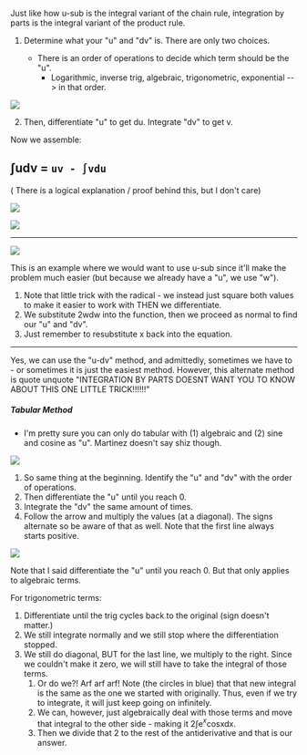 
Just like how u-sub is the integral variant of the chain rule, integration by parts is the integral variant of the product rule.


1. Determine what your "u" and "dv" is. There are only two choices.

	* There is an order of operations to decide which term should be the "u".
		* Logarithmic, inverse trig, algebraic, trigonometric, exponential --> in that order.

**![](https://lh7-rt.googleusercontent.com/docsz/AD_4nXfnFKdo03xEYWeXxLgl-mlGUt4KRCG-ppEAz59i0cNy0h_ts0-jF5vbZUTUmL6A3I8ZY4wzIAVvSeNiG2eNs5fABq7U1_d8BMqFI7yCSJf3v5vtLw13hdrVyYWDQrmy9z5FGXRtozFS8YO2rOPvpdYkyp8?key=ziQWJHwTLKgUkvIHN9PDPw)**

2. Then, differentiate "u" to get du. Integrate "dv" to get v.

Now we assemble:

## ∫udv = `uv - ∫vdu`

( There is a logical explanation / proof behind this, but I don't care)

**![](https://lh7-rt.googleusercontent.com/docsz/AD_4nXeEJY96r64Zyis7lYJCrkTmmlL36_Jeb0amDeym9PyY01o_EAA-qk4pO4N6evGgRLwdDGICD4ZxaZeMlfFt516J3Xx-zi06W4dNuZUrvtSPe44sxlckwR3Yb4UUVq4vVipGb6T29e89_kmRrrKRLzVzLQGR?key=ziQWJHwTLKgUkvIHN9PDPw)**

**![](https://lh7-rt.googleusercontent.com/docsz/AD_4nXdT8MJnM9GDj_q1H4EuJ9d4MH9FFnXUm_6Xc4GWcLZ-CE3uAkCiowjuoSMDtVi7YknbQVdnxQ8ZGJnA-xKQ4_2vRx1dIFbI5HptwjzPFbYHapOENJ1_d5hM14UrCPeZXWClGlVLz4r76-lk38itMTpTkIbd?key=ziQWJHwTLKgUkvIHN9PDPw)**

---

**![](https://lh7-rt.googleusercontent.com/docsz/AD_4nXeLVUivg-mQUeo16nEyH189430VnBaWvtLiuAWGuZMwhHPnu8fTJO_unWE5Qc61ubMYdSwIxV_DoNi2y2RvNI2xUgyHw6EFAaBDoARaVHdIFhSHdhMviM8rZvfcqDs7vED51A2NgkzqQIrC_8Be14FdHqaU?key=ziQWJHwTLKgUkvIHN9PDPw)**

This is an example where we would want to use u-sub since it'll make the problem much easier (but because we already have a "u", we use "w").

1. Note that little trick with the radical - we instead just square both values to make it easier to work with THEN we differentiate.
2. We substitute 2wdw into the function, then we proceed as normal to find our "u" and "dv".
3. Just remember to resubstitute x back into the equation.

---

Yes, we can use the "u-dv" method, and admittedly, sometimes we have to - or sometimes it is just the easiest method. However, this alternate method is quote unquote "INTEGRATION BY PARTS DOESNT WANT YOU TO KNOW ABOUT THIS ONE LITTLE TRICK!!!!!!"

##### Tabular Method
*  I'm pretty sure you can only do tabular with (1) algebraic and (2) sine and cosine as "u". Martinez doesn't say shiz though.

**![](https://lh7-rt.googleusercontent.com/docsz/AD_4nXfEVH1MMFrZUvUMBFC6qt-jSpdRg-zUKAnNDOf2y6iuTOviC-c6DjnHA8c-dYc-lHWNwUoabW0mwM87u3OOrFMTx2xUEXzl3fF_NyLYvBMbh0ig_Y51A2xtg126MJaATRlKcTqFQeyBrxMgGdhPO9O8jJfx?key=ziQWJHwTLKgUkvIHN9PDPw)**

1. So same thing at the beginning. Identify the "u" and "dv" with the order of operations.
2. Then differentiate the "u" until you reach 0.
3. Integrate the "dv" the same amount of times.
4. Follow the arrow and multiply the values (at a diagonal). The signs alternate so be aware of that as well. Note that the first line always starts positive.

**![](https://lh7-rt.googleusercontent.com/docsz/AD_4nXfh2840GVzcoNLMOz8u9rK88wR4iAMjTVL5L6shYS6KT3lxFT_t-cAddQq7DzQ_SYS2ptP-C1bOZ0FfkTv0gedU4n4kvhH6423lmqzhNbMjILsUCz7yQN27paSZl4riG1TAzlMwbLneUdE5Fg0l3K8QRa0?key=ziQWJHwTLKgUkvIHN9PDPw)**

Note that I said differentiate the "u" until you reach 0. But that only applies to algebraic terms.

For trigonometric terms:

1. Differentiate until the trig cycles back to the original (sign doesn't matter.)
2. We still integrate normally and we still stop where the differentiation stopped.
3. We still do diagonal, BUT for the last line, we multiply to the right. Since we couldn't make it zero, we will still have to take the integral of those terms.
	1. Or do we?! Arf arf arf! Note (the circles in blue) that that new integral is the same as the one we started with originally. Thus, even if we try to integrate, it will just keep going on infinitely.
	2. We can, however, just algebraically deal with those terms and move that integral to the other side - making it 2∫e$^x$cosxdx.
	3. Then we divide that 2 to the rest of the antiderivative and that is our answer.

